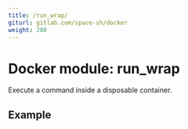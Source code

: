 ```yaml
---
title: /run_wrap/
giturl: gitlab.com/space-sh/docker
weight: 200
---
```

# Docker module: run_wrap

Execute a command inside a disposable container.

## Example

```sh
```

